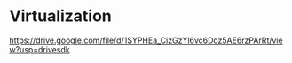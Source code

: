# Virtualization
https://drive.google.com/file/d/1SYPHEa_CizGzYl6vc6Doz5AE6rzPArRt/view?usp=drivesdk
